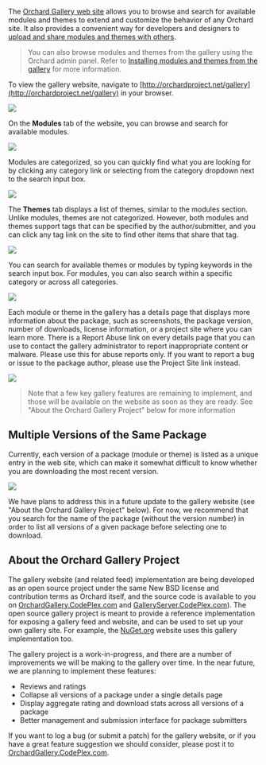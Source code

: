 
The [Orchard Gallery web site](http://orchardproject.net/gallery) allows you to browse and search for available modules and themes to extend and customize the behavior of any Orchard site.  It also provides a convenient way for developers and designers to [upload and share modules and themes with others](Contributing-a-module-or-theme-to-the-gallery). 

> You can also browse modules and themes from the gallery using the Orchard admin panel.  Refer to [Installing modules and themes from the gallery](Installing-modules-and-themes-from-the-gallery) for more information. 

To view the gallery website, navigate to [http://orchardproject.net/gallery](http://orchardproject.net/gallery) in your browser.

![](../Upload/screenshots_675/gallery_home.png)

On the **Modules** tab of the website, you can browse and search for available modules. 

![](../Upload/screenshots_675/gallery_modules.png)

Modules are categorized, so you can quickly find what you are looking for by clicking any category link or selecting from the category dropdown next to the search input box.  

![](../Upload/screenshots_675/gallery_category_email.png)

The **Themes** tab displays a list of themes, similar to the modules section. Unlike modules, themes are not categorized.  However, both modules and themes support tags that can be specified by the author/submitter, and you can click any tag link on the site to find other items that share that tag.

![](../Upload/screenshots_675/gallery_themes.png)

You can search for available themes or modules by typing keywords in the search input box.  For modules, you can also search within a specific category or across all categories.

![](../Upload/screenshots_675/gallery_search_blue.png)

Each module or theme in the gallery has a details page that displays more information about the package, such as screenshots, the package version, number of downloads, license information, or a project site where you can learn more.  There is a Report Abuse link on every details page that you can use to contact the gallery administrator to report inappropriate content or malware.  Please use this for abuse reports only.  If you want to report a bug or issue to the package author, please use the Project Site link instead.

![](../Upload/screenshots_675/gallery_details_contoso.png)

> Note that a few key gallery features are remaining to implement, and those will be available on the website as soon as they are ready.  See "About the Orchard Gallery Project" below for more information

## Multiple Versions of the Same Package

Currently, each version of a package (module or theme) is listed as a unique entry in the web site, which can make it somewhat difficult to know whether you are downloading the most recent version.  

![](../Upload/screenshots_675/gallery_packageversions.png)

We have plans to address this in a future update to the gallery website (see "About the Orchard Gallery Project" below). For now, we recommend that you search for the name of the package (without the version number) in order to list all versions of a given package before selecting one to download. 

## About the Orchard Gallery Project

The gallery website (and related feed) implementation are being developed as an open source project under the same New BSD license and contribution terms as Orchard itself, and the source code is available to you on [OrchardGallery.CodePlex.com](http://orchardgallery.codeplex.com) and [GalleryServer.CodePlex.com](http://galleryserver.codeplex.com)).  The open source gallery project is meant to provide a reference implementation for exposing a gallery feed and website, and can be used to set up your own gallery site.  For example, the [NuGet.org](http://nuget.org) website uses this gallery implementation too.

The gallery project is a work-in-progress, and there are a number of improvements we will be making to the gallery over time.  In the near future, we are planning to implement these features:

* Reviews and ratings
* Collapse all versions of a package under a single details page
* Display aggregate rating and download stats across all versions of a package
* Better management and submission interface for package submitters

If you want to log a bug (or submit a patch) for the gallery website, or if you have a great feature suggestion we should consider, please post it to [OrchardGallery.CodePlex.com](http://orchardgallery.codeplex.com).
